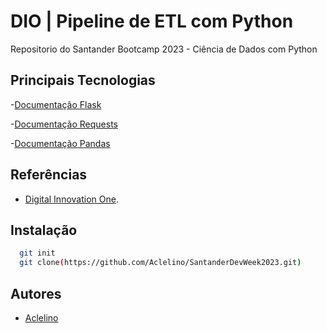 
# DIO | Pipeline de ETL com Python

Repositorio do Santander Bootcamp 2023 - Ciência de Dados com Python


## Principais Tecnologias



-[Documentação Flask](https://flask-ptbr.readthedocs.io/en/latest/)

-[Documentação Requests](https://requests.readthedocs.io/en/latest/)

-[Documentação Pandas](https://pandas.pydata.org/docs/)


## Referências

- [Digital Innovation One]().

## Instalação


```bash
  git init
  git clone(https://github.com/Aclelino/SantanderDevWeek2023.git)

```
    
## Autores

- [Aclelino](https://github.com/Aclelino)

